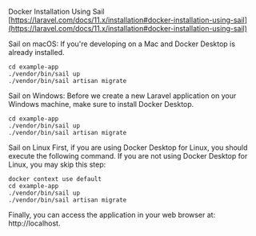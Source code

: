 Docker Installation Using Sail
[https://laravel.com/docs/11.x/installation#docker-installation-using-sail](https://laravel.com/docs/11.x/installation#docker-installation-using-sail)

Sail on macOS:
If you're developing on a Mac and Docker Desktop is already installed.

```
cd example-app
./vendor/bin/sail up
./vendor/bin/sail artisan migrate
```

Sail on Windows:
Before we create a new Laravel application on your Windows machine, make sure to install Docker Desktop.

```
cd example-app
./vendor/bin/sail up
./vendor/bin/sail artisan migrate
```

Sail on Linux
First, if you are using Docker Desktop for Linux, you should execute the following command. If you are not using Docker Desktop for Linux, you may skip this step:

```
docker context use default
cd example-app
./vendor/bin/sail up
./vendor/bin/sail artisan migrate
```

Finally, you can access the application in your web browser at: http://localhost.
